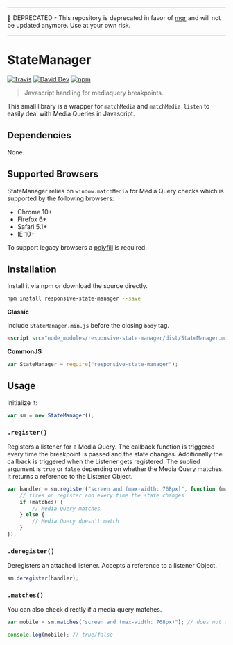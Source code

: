 ___
🚧 DEPRECATED - This repository is deprecated in favor of [mqr](https://github.com/lgraubner/mqr) and will not be updated anymore. Use at your own risk.
___

# StateManager

[![Travis](https://img.shields.io/travis/lgraubner/state-manager.svg)](https://travis-ci.org/lgraubner/state-manager) [![David Dev](https://img.shields.io/david/dev/lgraubner/state-manager.svg)](https://david-dm.org/lgraubner/state-manager#info=devDependencies) [![npm](https://img.shields.io/npm/v/responsive-state-manager.svg)](https://www.npmjs.com/package/responsive-state-manager)

> Javascript handling for mediaquery breakpoints.

This small library is a wrapper for `matchMedia` and `matchMedia.listen` to easily deal with Media Queries in Javascript.

## Dependencies

None.

## Supported Browsers

StateManager relies on `window.matchMedia` for Media Query checks which is supported by the following browsers:

* Chrome 10+
* Firefox 6+
* Safari 5.1+
* IE 10+

To support legacy browsers a [polyfill](https://github.com/paulirish/matchMedia.js) is required.

## Installation

Install it via npm or download the source directly.

```Bash
npm install responsive-state-manager --save
```

**Classic**

Include `StateManager.min.js` before the closing `body` tag.

```HTML
<script src="node_modules/responsive-state-manager/dist/StateManager.min.js"></script>
```

**CommonJS**

```JavaScript
var StateManager = require("responsive-state-manager");
```

## Usage

Initialize it:

```JavaScript
var sm = new StateManager();
```

### `.register()`

Registers a listener for a Media Query. The callback function is triggered every time the breakpoint is passed and the state changes. Additionally the callback is triggered when the Listener gets registered. The suplied argument is `true` or `false` depending on whether the Media Query matches.
It returns a reference to the Listener Object.

```JavaScript
var handler = sm.register("screen and (max-width: 768px)", function (matches) {
    // fires on register and every time the state changes
    if (matches) {
        // Media Query matches
    } else {
        // Media Query doesn't match
    }
});
```

### `.deregister()`

Deregisters an attached listener. Accepts a reference to a listener Object.

```JavaScript
sm.deregister(handler);
```

### `.matches()`

You can also check directly if a media query matches.

```JavaScript
var mobile = sm.matches("screen and (max-width: 768px)"); // does not attach listener

console.log(mobile); // true/false
```
